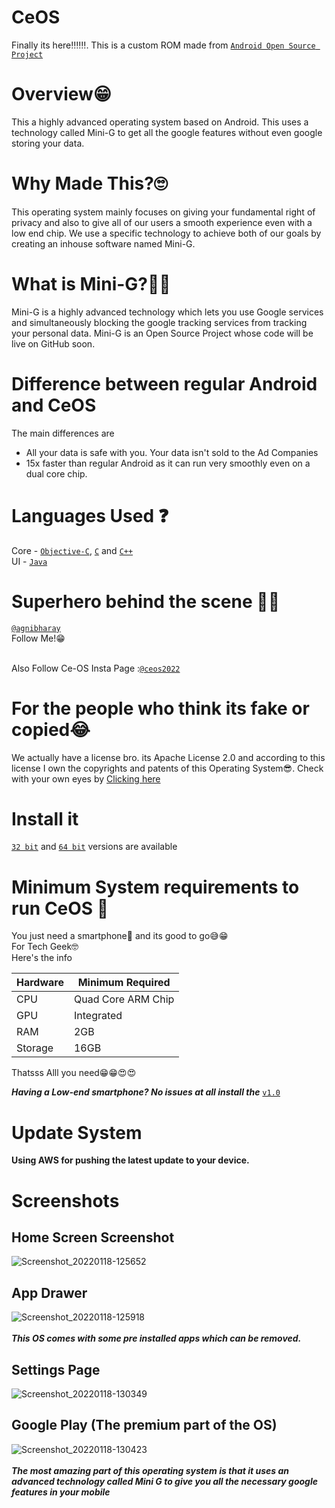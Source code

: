 # CeOS
Finally its here‼‼‼. This is a custom ROM made from [`Android Open Source Project`](https://cs.android.com/android/platform/superproject/)
# Overview😁
This a highly advanced operating system based on Android. This uses a technology called Mini-G to get all the google features without even google storing your data.
# Why Made This?🙄
This operating system mainly focuses on giving your fundamental right of privacy and also to give all of our users a smooth experience even with a low end chip. We use a specific 
technology to achieve both of our goals by creating an inhouse software named Mini-G. 
# What is Mini-G?🤔🤨
Mini-G is a highly advanced technology which lets you use Google services and simultaneously blocking the google tracking services from tracking your personal data. Mini-G is 
an Open Source Project whose code will be live on GitHub soon.
# Difference between regular Android and CeOS
The main differences are <br />
- All your data is safe with you. Your data isn't sold to the Ad Companies
- 15x faster than regular Android as it can run very smoothly even on a dual core chip.

# Languages Used ❓
Core - [`Objective-C`](https://developer.apple.com/library/archive/documentation/Cocoa/Conceptual/ProgrammingWithObjectiveC/Introduction/Introduction.html), [`C`](https://en.wikipedia.org/wiki/C_(programming_language)) and [`C++`](https://en.wikipedia.org/wiki/C%2B%2B) <br />
UI - [`Java`](https://www.java.com/en/)

# Superhero behind the scene 🦸‍♂️
[`@agnibharay`](https://www.instagram.com/agnibharay/)<br />
Follow Me!😁<br /><br />

Also Follow Ce-OS Insta Page :[`@ceos2022`](https://www.instagram.com/ceos2022/)

# For the people who think its fake or copied😂
We actually have a license bro. its Apache License 2.0 and according to this license I own the copyrights and patents of this Operating System😎.
Check with your own eyes by [Clicking here](https://github.com/AgnibhaRay/CeOS/blob/main/LICENSE)

# Install it 
[`32 bit`](https://github.com/AgnibhaRay/CeOS/releases/tag/v2.0)
 and 
[`64 bit`](https://github.com/AgnibhaRay/CeOS/releases/tag/v2.0)
 versions are available


# Minimum System requirements to run CeOS 📲
You just need a smartphone📱 and its good to go😅😁 <br />
For Tech Geek🤓 <br />Here's the info <br />


| Hardware | Minimum Required |
| --- | --- |
| CPU | Quad Core ARM Chip |
| GPU | Integrated |
| RAM | 2GB |
| Storage | 16GB |

Thatsss Alll you need😁😁😍😍

***Having a Low-end smartphone? No issues at all install the*** [`v1.0`](https://github.com/AgnibhaRay/CeOS/releases/tag/v1.0)

# Update System
**Using AWS for pushing the latest update to your device.**

# Screenshots
## Home Screen Screenshot <br>
![Screenshot_20220118-125652](https://user-images.githubusercontent.com/64902131/149891506-171cc9d0-edd9-4b9b-9c9d-0e2887a087e2.png)

## App Drawer
![Screenshot_20220118-125918](https://user-images.githubusercontent.com/64902131/149892797-2ee8bafc-ad4f-476f-b4a0-04ef62d22862.png) <br><br>
***This OS comes with some pre installed apps which can be removed.***
## Settings Page
![Screenshot_20220118-130349](https://user-images.githubusercontent.com/64902131/149893114-5615a588-c33c-46c7-891e-b90c2eb0418a.png) 

## Google Play (The premium part of the OS)
![Screenshot_20220118-130423](https://user-images.githubusercontent.com/64902131/149893585-3fe42547-8bf9-42d1-9342-3eb294209ec2.png)<br><br>
***The most amazing part of this operating system is that it uses an advanced technology called Mini G to give you all the necessary google features in your mobile***

